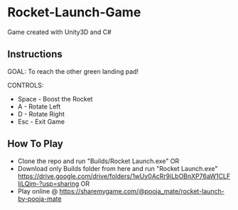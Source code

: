 # Rocket-Launch-Game
Game created with Unity3D and C#

## Instructions
GOAL: To reach the other green landing pad!

CONTROLS: 
- Space - Boost the Rocket
- A - Rotate Left
- D - Rotate Right
- Esc - Exit Game

## How To Play
- Clone the repo and run "Builds/Rocket Launch.exe"
OR
- Download only Builds folder from here and run "Rocket Launch.exe"
https://drive.google.com/drive/folders/1wUy0AcRr9iLbOBnXP76aW1CLFIiLQjm-?usp=sharing
OR
- Play online @ https://sharemygame.com/@pooja_mate/rocket-launch-by-pooja-mate
